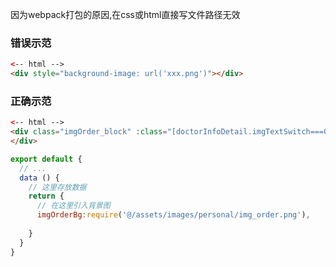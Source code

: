 因为webpack打包的原因,在css或html直接写文件路径无效



### 错误示范

```html
<-- html -->
<div style="background-image: url('xxx.png')"></div>

```





### 正确示范



```html
<-- html -->
<div class="imgOrder_block" :class="[doctorInfoDetail.imgTextSwitch===0?'':'order_bg_filter']" :style="{backgroundImage: 'url('+imgOrderBg+')'}" @click="toImgOrder">
</div>
```



```js
export default {
  // ...
  data () {
    // 这里存放数据
    return {
      // 在这里引入背景图
      imgOrderBg:require('@/assets/images/personal/img_order.png'),
      
    }
  }
}
```

